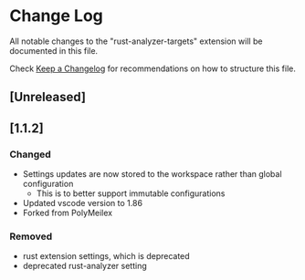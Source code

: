 # Change Log

All notable changes to the "rust-analyzer-targets" extension will be documented in this file.

Check [Keep a Changelog](http://keepachangelog.com/) for recommendations on how to structure this file.

## [Unreleased]


## [1.1.2]

### Changed

- Settings updates are now stored to the workspace rather than global configuration
    - This is to better support immutable configurations
- Updated vscode version to 1.86
- Forked from PolyMeilex

### Removed

- rust extension settings, which is deprecated
- deprecated rust-analyzer setting
